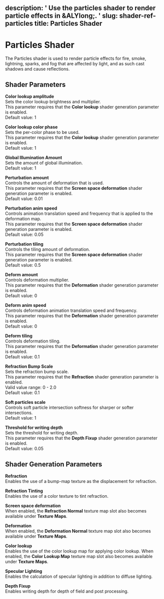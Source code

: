 description: ' Use the particles shader to render particle effects in &ALYlong;. '
slug: shader-ref-particles
title: Particles Shader
---
# Particles Shader<a name="shader-ref-particles"></a>

The Particles shader is used to render particle effects for fire, smoke, lightning, sparks, and fog that are affected by light, and as such cast shadows and cause reflections\.

## Shader Parameters<a name="shader-ref-particles-shader-parameters"></a>

**Color lookup amplitude**  
Sets the color lookup brightness and multiplier\.  
This parameter requires that the **Color lookup** shader generation parameter is enabled\.  
Default value: 1

**Color lookup color phase**  
Sets the per\-color phase to be used\.  
This parameter requires that the **Color lookup** shader generation parameter is enabled\.  
Default value: 1

**Global Illumination Amount**  
Sets the amount of global illumination\.  
Default value: 1

**Perturbation amount**  
Controls the amount of deformation that is used\.  
This parameter requires that the **Screen space deformation** shader generation parameter is enabled\.  
Default value: 0\.01

**Perturbation anim speed**  
Controls animation translation speed and frequency that is applied to the deformation map\.  
This parameter requires that the **Screen space deformation** shader generation parameter is enabled\.  
Default value: 0\.05

**Perturbation tiling**  
Controls the tiling amount of deformation\.  
This parameter requires that the **Screen space deformation** shader generation parameter is enabled\.  
Default value: 0\.5

**Deform amount**  
Controls deformation multiplier\.  
This parameter requires that the **Deformation** shader generation parameter is enabled\.  
Default value: 0

**Deform anim speed**  
Controls deformation animation translation speed and frequency\.  
This parameter requires that the **Deformation** shader generation parameter is enabled\.  
Default value: 0

**Deform tiling**  
Controls deformation tiling\.  
This parameter requires that the **Deformation** shader generation parameter is enabled\.  
Default value: 0\.1

**Refraction Bump Scale**  
Sets the refraction bump scale\.  
This parameter requires that the **Refraction** shader generation parameter is enabled\.  
Valid value range: 0 \- 2\.0  
Default value: 0\.1

**Soft particles scale**  
Controls soft particle intersection softness for sharper or softer intersections\.  
Default value: 1

**Threshold for writing depth**  
Sets the threshold for writing depth\.  
This parameter requires that the **Depth Fixup** shader generation parameter is enabled\.  
Default value: 0\.05

## Shader Generation Parameters<a name="shader-ref-particles-shader-generation-parameters"></a>

**Refraction**  
Enables the use of a bump\-map texture as the displacement for refraction\.

**Refraction Tinting**  
Enables the use of a color texture to tint refraction\.

**Screen space deformation**  
When enabled, the **Refraction Normal** texture map slot also becomes available under **Texture Maps**\.

**Deformation**  
When enabled, the **Deformation Normal** texture map slot also becomes available under **Texture Maps**\.

**Color lookup**  
Enables the use of the color lookup map for applying color lookup\. When enabled, the **Color Lookup Map** texture map slot also becomes available under **Texture Maps**\.

**Specular Lighting**  
Enables the calculation of specular lighting in addition to diffuse lighting\.

**Depth Fixup**  
Enables writing depth for depth of field and post processing\.